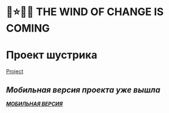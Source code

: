 # 🚀⭐🌟🌚 THE WIND OF CHANGE IS COMING
# Проект шустрика 
[Project](https://sereoja20.github.io/SprintX-2.0/PJ/index.html)
## ***Мобильная версия проекта уже вышла***
[***МОБИЛЬНАЯ ВЕРСИЯ***](https://sereoja20.github.io/SprintX-2.0/PJ/index%20test.html)
